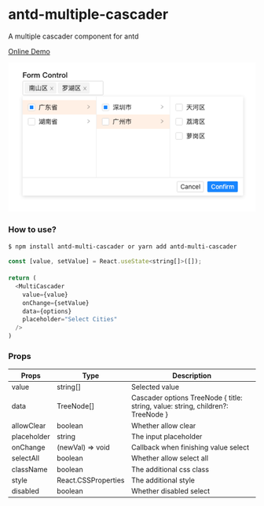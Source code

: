 # antd-multiple-cascader

A multiple cascader component for antd

[Online Demo](https://codesandbox.io/s/dreamy-jennings-2y1ff?file=/src/App.tsx)

![./demo.png](https://github.com/HelKyle/antd-multi-cascader/blob/master/demo.png?raw=true)

### How to use?

```
$ npm install antd-multi-cascader or yarn add antd-multi-cascader
```

```js
const [value, setValue] = React.useState<string[]>([]);

return (
  <MultiCascader
    value={value}
    onChange={setValue}
    data={options}
    placeholder="Select Cities"
  />
)
```

### Props

| Props       | Type                | Description                                                                     |
| ----------- | ------------------- | ------------------------------------------------------------------------------- |
| value       | string[]            | Selected value                                                                  |
| data        | TreeNode[]          | Cascader options TreeNode { title: string, value: string, children?: TreeNode } |
| allowClear  | boolean             | Whether allow clear                                                             |
| placeholder | string              | The input placeholder                                                           |
| onChange    | (newVal) => void    | Callback when finishing value select                                            |
| selectAll   | boolean             | Whether allow select all                                                        |
| className   | boolean             | The additional css class                                                        |
| style       | React.CSSProperties | The additional style                                                            |
| disabled    | boolean             | Whether disabled select                                                         |
